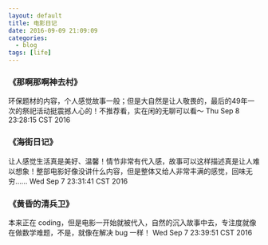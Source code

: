 ```yaml
---
layout: default
title: 电影日记
date: 2016-09-09 21:09:09
categories:
  - blog
tags: [life]
---
```


### 《那啊那啊神去村》
环保题材的内容，个人感觉故事一般；但是大自然是让人敬畏的，最后的49年一次的祭祀活动挺震撼人心的！不推荐看，实在闲的无聊可以看～ Thu Sep  8 23:28:15 CST 2016

### 《海街日记》
让人感觉生活真是美好、温馨！情节非常有代入感，故事可以这样描述真是让人难以想象！整部电影好像没讲什么内容，但是整体又给人非常丰满的感觉，回味无穷…… Wed Sep  7 23:31:41 CST 2016

### 《黄昏的清兵卫》
本来正在 coding，但是电影一开始就被代入，自然的沉入故事中去，专注度就像在做数学难题，不是，就像在解决 bug 一样！ Wed Sep  7 23:39:51 CST 2016
